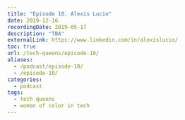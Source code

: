 ```yaml
---
title: "Episode 10. Alexis Lucio"
date: 2019-12-16
recordingDate: 2019-05-17
description: "TBA"
externalLink: https://www.linkedin.com/in/alexislucio/
toc: true
url: /tech-queens/episode-10/
aliases:
  - /podcast/episode-10/
  - /episode-10/
categories:
  - podcast
tags:
  - tech queens
  - women of color in tech
---
```

